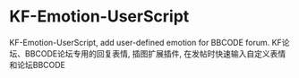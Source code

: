 # KF-Emotion-UserScript
KF-Emotion-UserScript, add user-defined emotion for BBCODE forum.
KF论坛、BBCODE论坛专用的回复表情, 插图扩展插件, 在发帖时快速输入自定义表情和论坛BBCODE
